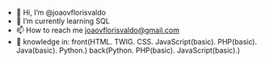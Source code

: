 - 👋 Hi, I’m @joaovflorisvaldo
- 🌱 I’m currently learning SQL
- 📫 How to reach me joaovflorisvaldo@gmail.com
- 📖 knowledge in: front(HTML. TWIG. CSS. JavaScript(basic). PHP(basic). Java(basic). Python.) back(Python. PHP(basic). JavaScript(basic).)

<!---
joaovflorisvaldo/joaovflorisvaldo is a ✨ special ✨ repository because its `README.md` (this file) appears on your GitHub profile.
You can click the Preview link to take a look at your changes.
--->
